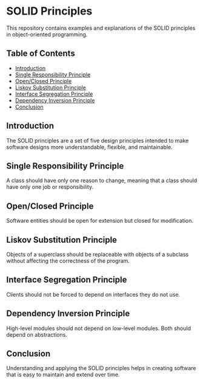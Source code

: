 # SOLID Principles

This repository contains examples and explanations of the SOLID principles in object-oriented programming.

## Table of Contents
- [Introduction](#introduction)
- [Single Responsibility Principle](#single-responsibility-principle)
- [Open/Closed Principle](#openclosed-principle)
- [Liskov Substitution Principle](#liskov-substitution-principle)
- [Interface Segregation Principle](#interface-segregation-principle)
- [Dependency Inversion Principle](#dependency-inversion-principle)
- [Conclusion](#conclusion)

## Introduction
The SOLID principles are a set of five design principles intended to make software designs more understandable, flexible, and maintainable.

## Single Responsibility Principle
A class should have only one reason to change, meaning that a class should have only one job or responsibility.

## Open/Closed Principle
Software entities should be open for extension but closed for modification.

## Liskov Substitution Principle
Objects of a superclass should be replaceable with objects of a subclass without affecting the correctness of the program.

## Interface Segregation Principle
Clients should not be forced to depend on interfaces they do not use.

## Dependency Inversion Principle
High-level modules should not depend on low-level modules. Both should depend on abstractions.

## Conclusion
Understanding and applying the SOLID principles helps in creating software that is easy to maintain and extend over time.
